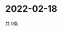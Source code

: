 # 2022-02-18
  共 0条

  <!-- BEGIN -->
  <!-- 最后更新时间Fri Feb 18 2022 11:03:10 GMT+0000 (Coordinated Universal Time) -->
  
  <!-- END -->
  
  